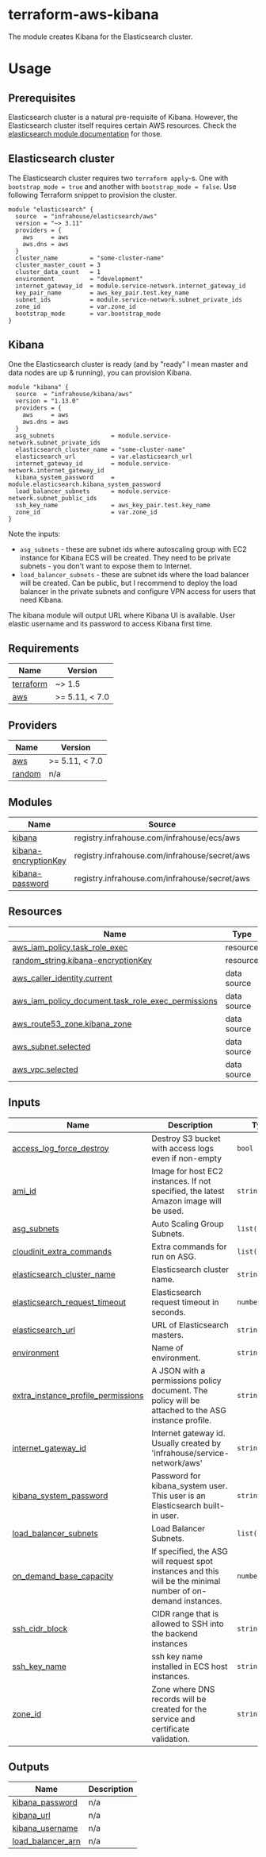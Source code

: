 # terraform-aws-kibana

The module creates Kibana for the Elasticsearch cluster.

# Usage
## Prerequisites

Elasticsearch cluster is a natural pre-requisite of Kibana. However, the Elasticsearch cluster itself
requires certain AWS resources. 
Check the [elasticsearch module documentation](https://registry.terraform.io/modules/infrahouse/elasticsearch/aws/latest#dependencies) for those.

## Elasticsearch cluster

The Elasticsearch cluster requires two `terraform apply`-s. One with `bootstrap_mode = true` and another with 
`bootstrap_mode = false`. Use following Terraform snippet to provision the cluster.
```hcl
module "elasticsearch" {
  source  = "infrahouse/elasticsearch/aws"
  version = "~> 3.11"
  providers = {
    aws     = aws
    aws.dns = aws
  }
  cluster_name         = "some-cluster-name"
  cluster_master_count = 3
  cluster_data_count   = 1
  environment          = "development"
  internet_gateway_id  = module.service-network.internet_gateway_id
  key_pair_name        = aws_key_pair.test.key_name
  subnet_ids           = module.service-network.subnet_private_ids
  zone_id              = var.zone_id
  bootstrap_mode       = var.bootstrap_mode
}
```

## Kibana

One the Elasticsearch cluster is ready (and by "ready" I mean master and data nodes are up & running), 
you can provision Kibana.
```hcl
module "kibana" {
  source  = "infrahouse/kibana/aws"
  version = "1.13.0"
  providers = {
    aws     = aws
    aws.dns = aws
  }
  asg_subnets                = module.service-network.subnet_private_ids
  elasticsearch_cluster_name = "some-cluster-name"
  elasticsearch_url          = var.elasticsearch_url
  internet_gateway_id        = module.service-network.internet_gateway_id
  kibana_system_password     = module.elasticsearch.kibana_system_password
  load_balancer_subnets      = module.service-network.subnet_public_ids
  ssh_key_name               = aws_key_pair.test.key_name
  zone_id                    = var.zone_id
}
```
Note the inputs:
* `asg_subnets` - these are subnet ids where autoscaling group with EC2 instance for Kibana ECS will be created. They need to be private subnets - you don't want to expose them to Internet.
* `load_balancer_subnets` - these are subnet ids where the load balancer will be created. Can be public, but I recommend to deploy the load balancer in the private subnets and configure VPN access for users that need Kibana.

The kibana module will output URL where Kibana UI is available. User elastic username and its password to access Kibana first time.
## Requirements

| Name | Version |
|------|---------|
| <a name="requirement_terraform"></a> [terraform](#requirement\_terraform) | ~> 1.5 |
| <a name="requirement_aws"></a> [aws](#requirement\_aws) | >= 5.11, < 7.0 |

## Providers

| Name | Version |
|------|---------|
| <a name="provider_aws"></a> [aws](#provider\_aws) | >= 5.11, < 7.0 |
| <a name="provider_random"></a> [random](#provider\_random) | n/a |

## Modules

| Name | Source | Version |
|------|--------|---------|
| <a name="module_kibana"></a> [kibana](#module\_kibana) | registry.infrahouse.com/infrahouse/ecs/aws | 5.11.0 |
| <a name="module_kibana-encryptionKey"></a> [kibana-encryptionKey](#module\_kibana-encryptionKey) | registry.infrahouse.com/infrahouse/secret/aws | 1.0.2 |
| <a name="module_kibana-password"></a> [kibana-password](#module\_kibana-password) | registry.infrahouse.com/infrahouse/secret/aws | 1.0.2 |

## Resources

| Name | Type |
|------|------|
| [aws_iam_policy.task_role_exec](https://registry.terraform.io/providers/hashicorp/aws/latest/docs/resources/iam_policy) | resource |
| [random_string.kibana-encryptionKey](https://registry.terraform.io/providers/hashicorp/random/latest/docs/resources/string) | resource |
| [aws_caller_identity.current](https://registry.terraform.io/providers/hashicorp/aws/latest/docs/data-sources/caller_identity) | data source |
| [aws_iam_policy_document.task_role_exec_permissions](https://registry.terraform.io/providers/hashicorp/aws/latest/docs/data-sources/iam_policy_document) | data source |
| [aws_route53_zone.kibana_zone](https://registry.terraform.io/providers/hashicorp/aws/latest/docs/data-sources/route53_zone) | data source |
| [aws_subnet.selected](https://registry.terraform.io/providers/hashicorp/aws/latest/docs/data-sources/subnet) | data source |
| [aws_vpc.selected](https://registry.terraform.io/providers/hashicorp/aws/latest/docs/data-sources/vpc) | data source |

## Inputs

| Name | Description | Type | Default | Required |
|------|-------------|------|---------|:--------:|
| <a name="input_access_log_force_destroy"></a> [access\_log\_force\_destroy](#input\_access\_log\_force\_destroy) | Destroy S3 bucket with access logs even if non-empty | `bool` | `false` | no |
| <a name="input_ami_id"></a> [ami\_id](#input\_ami\_id) | Image for host EC2 instances. If not specified, the latest Amazon image will be used. | `string` | `null` | no |
| <a name="input_asg_subnets"></a> [asg\_subnets](#input\_asg\_subnets) | Auto Scaling Group Subnets. | `list(string)` | n/a | yes |
| <a name="input_cloudinit_extra_commands"></a> [cloudinit\_extra\_commands](#input\_cloudinit\_extra\_commands) | Extra commands for run on ASG. | `list(string)` | `[]` | no |
| <a name="input_elasticsearch_cluster_name"></a> [elasticsearch\_cluster\_name](#input\_elasticsearch\_cluster\_name) | Elasticsearch cluster name. | `string` | n/a | yes |
| <a name="input_elasticsearch_request_timeout"></a> [elasticsearch\_request\_timeout](#input\_elasticsearch\_request\_timeout) | Elasticsearch request timeout in seconds. | `number` | `4000` | no |
| <a name="input_elasticsearch_url"></a> [elasticsearch\_url](#input\_elasticsearch\_url) | URL of Elasticsearch masters. | `string` | n/a | yes |
| <a name="input_environment"></a> [environment](#input\_environment) | Name of environment. | `string` | `"development"` | no |
| <a name="input_extra_instance_profile_permissions"></a> [extra\_instance\_profile\_permissions](#input\_extra\_instance\_profile\_permissions) | A JSON with a permissions policy document. The policy will be attached to the ASG instance profile. | `string` | `null` | no |
| <a name="input_internet_gateway_id"></a> [internet\_gateway\_id](#input\_internet\_gateway\_id) | Internet gateway id. Usually created by 'infrahouse/service-network/aws' | `string` | n/a | yes |
| <a name="input_kibana_system_password"></a> [kibana\_system\_password](#input\_kibana\_system\_password) | Password for kibana\_system user. This user is an Elasticsearch built-in user. | `string` | n/a | yes |
| <a name="input_load_balancer_subnets"></a> [load\_balancer\_subnets](#input\_load\_balancer\_subnets) | Load Balancer Subnets. | `list(string)` | n/a | yes |
| <a name="input_on_demand_base_capacity"></a> [on\_demand\_base\_capacity](#input\_on\_demand\_base\_capacity) | If specified, the ASG will request spot instances and this will be the minimal number of on-demand instances. | `number` | `null` | no |
| <a name="input_ssh_cidr_block"></a> [ssh\_cidr\_block](#input\_ssh\_cidr\_block) | CIDR range that is allowed to SSH into the backend instances | `string` | `null` | no |
| <a name="input_ssh_key_name"></a> [ssh\_key\_name](#input\_ssh\_key\_name) | ssh key name installed in ECS host instances. | `string` | n/a | yes |
| <a name="input_zone_id"></a> [zone\_id](#input\_zone\_id) | Zone where DNS records will be created for the service and certificate validation. | `string` | n/a | yes |

## Outputs

| Name | Description |
|------|-------------|
| <a name="output_kibana_password"></a> [kibana\_password](#output\_kibana\_password) | n/a |
| <a name="output_kibana_url"></a> [kibana\_url](#output\_kibana\_url) | n/a |
| <a name="output_kibana_username"></a> [kibana\_username](#output\_kibana\_username) | n/a |
| <a name="output_load_balancer_arn"></a> [load\_balancer\_arn](#output\_load\_balancer\_arn) | n/a |
